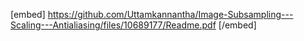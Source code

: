  [embed] https://github.com/Uttamkannantha/Image-Subsampling---Scaling---Antialiasing/files/10689177/Readme.pdf [/embed]
